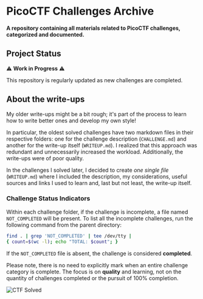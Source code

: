 # PicoCTF Challenges Archive

**A repository containing all materials related to PicoCTF challenges, categorized and documented.**

## Project Status

⚠️ **Work in Progress** ⚠️

This repository is regularly updated as new challenges are completed.

## About the write-ups

My older write-ups might be a bit rough; it's part of the process to learn how to write better ones and develop my own style!

In particular, the oldest solved challenges have two markdown files in their respective folders: one for the challenge description (`CHALLENGE.md`) and another for the write-up itself (`WRITEUP.md`). I realized that this approach was redundant and unnecessarily increased the workload. Additionally, the write-ups were of poor quality.

In the challenges I solved later, I decided to create *one single file* (`WRITEUP.md`) where I included the description, my considerations, useful sources and links I used to learn and, last but not least, the write-up itself.

### Challenge Status Indicators

Within each challenge folder, if the challenge is incomplete, a file named `NOT_COMPLETED` will be present.
To list all the incomplete challenges, run the following command from the parent directory:

```bash
find . | grep 'NOT_COMPLETED' | tee /dev/tty | 
{ count=$(wc -l); echo "TOTAL: $count"; }
```

If the `NOT_COMPLETED` file is absent, the challenge is considered **completed**.

Please note, there is no need to explicitly mark when an entire challenge category is complete.
The focus is on **quality** and learning, not on the quantity of challenges completed or the pursuit of 100% completion.

<!-- To view all executable files >
<!-- find . -type f -exec file {} + | grep 'ELF' -->

<!-- CTF_BADGE -->
![CTF Solved](https://img.shields.io/badge/CTF%20Solved-62-pink)
